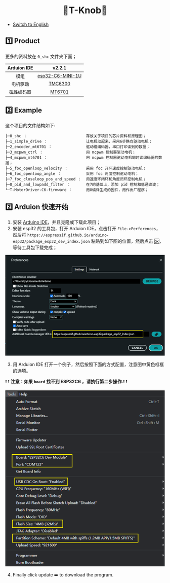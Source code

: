 <h1 align = "center">🌟T-Knob🌟</h1>

* [Switch to English](./README.md)

## :one: Product

更多的资料放在 `0_shc` 文件夹下面；

| Arduion IDE |                                                          v2.2.1                                                          |
|:-----------:|:------------------------------------------------------------------------------------------------------------------------:|
|    模组     | [esp32-C6-MINI-1U](https://www.espressif.com/sites/default/files/documentation/esp32-c6-mini-1_mini-1u_datasheet_en.pdf) |
|  电机驱动   |   [TMC6300](https://docs.sparkfun.com/SparkFun_IoT_Brushless_Motor_Driver/assets/component_documentation/TMC6300.pdf)    |
| 磁性编码器  |                              [MT6701](https://www.magntek.com.cn/upload/MT6701_Rev.1.0.pdf)                              |


## :two: Example

这个项目的文件结构如下:
~~~
├─0_shc ：                          存放关于项目的芯片资料和原理图；
├─1_simple_drive ：                 让电机动起来，采用6步换向驱动电机；
├─2_encoder_mt6701 ：               驱动磁编码器，串口打印读到的数据；
├─3_mcpwm_ctrl ：                   用 mcpwm 控制器驱动电机；
├─4_mcpwm_mt6701 ：                 用 mcpwm 控制器驱动电机同时读编码器的数据；
├─5_foc_openloop_velocity ：        采用 foc 开环速度控制驱动电机；
├─6_foc_openloop_angle ：           采用 foc 角度控制驱动电机；
├─7_foc_closeloop_pos_and_speed ：  用速度环闭环和角度闭环控制电机；
├─8_pid_and_lowpadd_filter ：       在7的基础上，添加 pid 控制和低通滤波；
└─T-MotorDriver-C6-firmware ：      用8编译生成的固件，用作出厂程序；
~~~

## :two: Arduion 快速开始
1. 安装 [Arduino IDE](https://www.arduino.cc/en/software)，并且克隆或下载此项目；
2. 安装 esp32 的工具包，打开 Arduion IDE，点击打开 `File->Perferences`，然后将 `https://espressif.github.io/arduino-esp32/package_esp32_dev_index.json` 粘贴到如下图的位置，然后点击 :ok:，等待工具包下载完成；

![](./0_shc/image.png)

3. 用 Arduion IDE 打开一个例子，然后按照下面的方式配置，注意图中黄色框框的选项。

:exclamation: :exclamation: **注意：如果 `board` 找不到 ESP32C6 ，请执行第二步操作.**:exclamation: :exclamation:

![](./0_shc/image_config.png)

4. Finally click update :arrow_right: to download the program.

